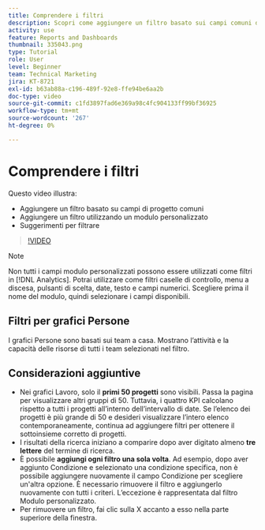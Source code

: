 ```yaml
---
title: Comprendere i filtri
description: Scopri come aggiungere un filtro basato sui campi comuni dei progetti e come aggiungere un filtro utilizzando un modulo personalizzato, il tutto in [!UICONTROL Analisi avanzata].
activity: use
feature: Reports and Dashboards
thumbnail: 335043.png
type: Tutorial
role: User
level: Beginner
team: Technical Marketing
jira: KT-8721
exl-id: b63ab88a-c196-489f-92e8-ffe94be6aa2b
doc-type: video
source-git-commit: c1fd3897fad6e369a98c4fc904133ff99bf36925
workflow-type: tm+mt
source-wordcount: '267'
ht-degree: 0%

---
```


# Comprendere i filtri

Questo video illustra:

* Aggiungere un filtro basato su campi di progetto comuni
* Aggiungere un filtro utilizzando un modulo personalizzato
* Suggerimenti per filtrare

>[!VIDEO](https://video.tv.adobe.com/v/335043/?quality=12&learn=on)

>[!NOTE]
>
>Non tutti i campi modulo personalizzati possono essere utilizzati come filtri in [!DNL Analytics]. Potrai utilizzare come filtri caselle di controllo, menu a discesa, pulsanti di scelta, date, testo e campi numerici. Scegliere prima il nome del modulo, quindi selezionare i campi disponibili.

## Filtri per grafici Persone

I grafici Persone sono basati sui team a casa. Mostrano l’attività e la capacità delle risorse di tutti i team selezionati nel filtro.

## Considerazioni aggiuntive

* Nei grafici Lavoro, solo il **primi 50 progetti** sono visibili. Passa la pagina per visualizzare altri gruppi di 50. Tuttavia, i quattro KPI calcolano rispetto a tutti i progetti all’interno dell’intervallo di date. Se l’elenco dei progetti è più grande di 50 e desideri visualizzare l’intero elenco contemporaneamente, continua ad aggiungere filtri per ottenere il sottoinsieme corretto di progetti.
* I risultati della ricerca iniziano a comparire dopo aver digitato almeno **tre lettere** del termine di ricerca.
* È possibile **aggiungi ogni filtro una sola volta**. Ad esempio, dopo aver aggiunto Condizione e selezionato una condizione specifica, non è possibile aggiungere nuovamente il campo Condizione per scegliere un&#39;altra opzione. È necessario rimuovere il filtro e aggiungerlo nuovamente con tutti i criteri. L’eccezione è rappresentata dal filtro Modulo personalizzato.
* Per rimuovere un filtro, fai clic sulla X accanto a esso nella parte superiore della finestra.
